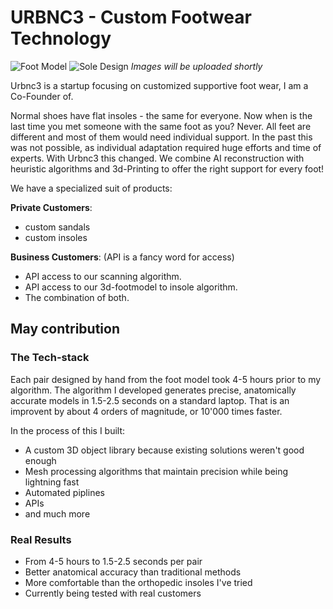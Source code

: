 # URBNC3 - Custom Footwear Technology

![Foot Model](imgs/foot_model.png) ![Sole Design](imgs/sole_model.png)
*Images will be uploaded shortly*

Urbnc3 is a startup focusing on customized supportive foot wear, I am a Co-Founder of.

Normal shoes have flat insoles - the same for everyone. Now when is the last time you met someone with the same foot as you? Never.
All feet are different and most of them would need individual support. In the past this was not possible, as individual adaptation required huge efforts and time of experts. With Urbnc3 this changed. We combine AI reconstruction with heuristic algorithms and 3d-Printing to offer the right support for every foot!

We have a specialized suit of products:

**Private Customers**:
- custom sandals 
- custom insoles

**Business Customers**:
(API is a fancy word for access)
- API access to our scanning algorithm.
- API access to our 3d-footmodel to insole algorithm.
- The combination of both.


## May contribution

### The Tech-stack 
Each pair designed by hand from the foot model took 4-5 hours prior to my algorithm. The algorithm I developed generates precise, anatomically accurate models in 1.5-2.5 seconds on a standard laptop. That is an improvent by about 4 orders of magnitude, or 10'000 times faster.

In the process of this I built:
- A custom 3D object library because existing solutions weren't good enough
- Mesh processing algorithms that maintain precision while being lightning fast
- Automated piplines
- APIs
- and much more

### Real Results

- From 4-5 hours to 1.5-2.5 seconds per pair
- Better anatomical accuracy than traditional methods
- More comfortable than the orthopedic insoles I've tried
- Currently being tested with real customers

